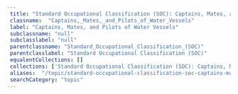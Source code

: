 ```yaml
--- 
 title: "Standard Occupational Classification (SOC): Captains, Mates, and Pilots of Water Vessels" 
 classname:  "Captains,_Mates,_and_Pilots_of_Water_Vessels" 
 label: "Captains, Mates, and Pilots of Water Vessels" 
 subclassname: "null" 
 subclasslabel: "null" 
 parentclassname: "Standard_Occupational_Classification_(SOC)" 
 parentclasslabel: "Standard Occupational Classification (SOC)" 
 equalentCollections: [] 
 collections: ['Standard Occupational Classification (SOC): Captains, Mates, and Pilots of Water Vessels']
 aliases:  "/topic/standard-occupational-classification-soc-captains-mates-and-pilots-of-water-vessels"  
 searchCategory: "topic" 
---
```

